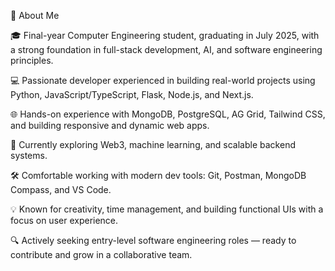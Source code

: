 👋  About Me

🎓 Final-year Computer Engineering student, graduating in July 2025, with a strong foundation in full-stack development, AI, and software engineering principles.

💻 Passionate developer experienced in building real-world projects using Python, JavaScript/TypeScript, Flask, Node.js, and Next.js.

<!--🧠 Creator of Thea – an AI therapist that integrates voice interaction, sentiment analysis (VADER), and emotion recognition (DeepFace) to support mental wellness.-->

🌐 Hands-on experience with MongoDB, PostgreSQL, AG Grid, Tailwind CSS, and building responsive and dynamic web apps.

🚀 Currently exploring Web3, machine learning, and scalable backend systems.

🛠️ Comfortable working with modern dev tools: Git, Postman, MongoDB Compass, and VS Code.

💡 Known for creativity, time management, and building functional UIs with a focus on user experience.

🔍 Actively seeking entry-level software engineering roles — ready to contribute and grow in a collaborative team.

<!--
**Arya2809/Arya2809** is a ✨ _special_ ✨ repository because its `README.md` (this file) appears on your GitHub profile.

Here are some ideas to get you started:

- 🔭 I’m currently working on ...
- 🌱 I’m currently learning ...
- 👯 I’m looking to collaborate on ...
- 🤔 I’m looking for help with ...
- 💬 Ask me about ...
- 📫 How to reach me: ...
- 😄 Pronouns: ...
- ⚡ Fun fact: ...
-->
